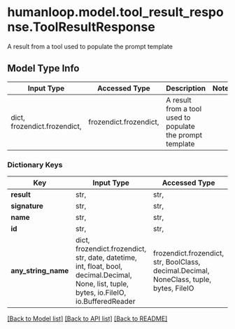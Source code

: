 # humanloop.model.tool_result_response.ToolResultResponse

A result from a tool used to populate the prompt template

## Model Type Info
Input Type | Accessed Type | Description | Notes
------------ | ------------- | ------------- | -------------
dict, frozendict.frozendict,  | frozendict.frozendict,  | A result from a tool used to populate the prompt template | 

### Dictionary Keys
Key | Input Type | Accessed Type | Description | Notes
------------ | ------------- | ------------- | ------------- | -------------
**result** | str,  | str,  |  | 
**signature** | str,  | str,  |  | 
**name** | str,  | str,  |  | 
**id** | str,  | str,  |  | 
**any_string_name** | dict, frozendict.frozendict, str, date, datetime, int, float, bool, decimal.Decimal, None, list, tuple, bytes, io.FileIO, io.BufferedReader | frozendict.frozendict, str, BoolClass, decimal.Decimal, NoneClass, tuple, bytes, FileIO | any string name can be used but the value must be the correct type | [optional]

[[Back to Model list]](../../README.md#documentation-for-models) [[Back to API list]](../../README.md#documentation-for-api-endpoints) [[Back to README]](../../README.md)


